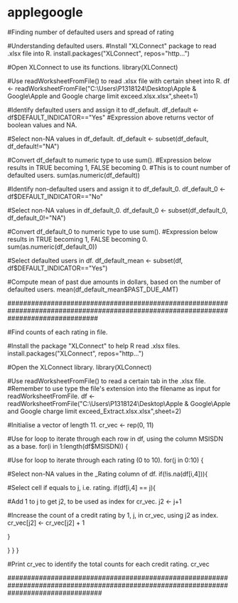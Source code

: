 # applegoogle
#Finding number of defaulted users and spread of rating

#Understanding defaulted users.
#Install "XLConnect" package to read .xlsx file into R.
install.packages("XLConnect", repos="http...")

#Open XLConnect to use its functions.
library(XLConnect)

#Use readWorksheetFromFile() to read .xlsx file with certain sheet into R.
df <- readWorksheetFromFile("C:\\Users\\P1318124\\Desktop\\Apple & Google\\Apple and Google charge limit exceed.xlsx.xlsx",sheet=1)

#Identify defaulted users and assign it to df_default.
df_default <- df$DEFAULT_INDICATOR=="Yes"
#Expression above returns vector of boolean values and NA.

#Select non-NA values in df_default.
df_default <- subset(df_default, df_default!="NA")

#Convert df_default to numeric type to use sum().
#Expression below results in TRUE becoming 1, FALSE becoming 0.
#This is to count number of defaulted users.
sum(as.numeric(df_default))

#Identify non-defaulted users and assign it to df_default_0.
df_default_0 <- df$DEFAULT_INDICATOR=="No"

#Select non-NA values in df_default_0.
df_default_0 <- subset(df_default_0, df_default_0!="NA")

#Convert df_default_0 to numeric type to use sum().
#Expression below results in TRUE becoming 1, FALSE becoming 0.
sum(as.numeric(df_default_0))

#Select defaulted users in df.
df_default_mean <- subset(df, df$DEFAULT_INDICATOR=="Yes")

#Compute mean of past due amounts in dollars, based on the number of defaulted users.
mean(df_default_mean$PAST_DUE_AMT)

#######################################################################################################################################

#Find counts of each rating in file.

#Install the package "XLConnect" to help R read .xlsx files.
install.packages("XLConnect", repos="http...")

#Open the XLConnect library.
library(XLConnect)

#Use readWorksheetFromFile() to read a certain tab in the .xlsx file.
#Remember to use type the file's extension into the filename as input for readWorksheetFromFile.
df <- readWorksheetFromFile("C:\\Users\\P1318124\\Desktop\\Apple & Google\\Apple and Google charge limit exceed_Extract.xlsx.xlsx",sheet=2)

#Initialise a vector of length 11.
cr_vec <- rep(0, 11)

#Use for loop to iterate through each row in df, using the column MSISDN as a base.
for(i in 1:length(df$MSISDN)) {

#Use for loop to iterate through each rating (0 to 10).
for(j in 0:10) {

#Select non-NA values in the _Rating column of df.
if(!is.na(df[i,4])){

#Select cell if equals to j, i.e. rating.
if(df[i,4] == j){

#Add 1 to j to get j2, to be used as index for cr_vec.
j2 <- j+1

#Increase the count of a credit rating by 1, j, in cr_vec, using j2 as index.
cr_vec[j2] <- cr_vec[j2] + 1

}

}
}
}

#Print cr_vec to identify the total counts for each credit rating.
cr_vec

########################################################################################################################################
